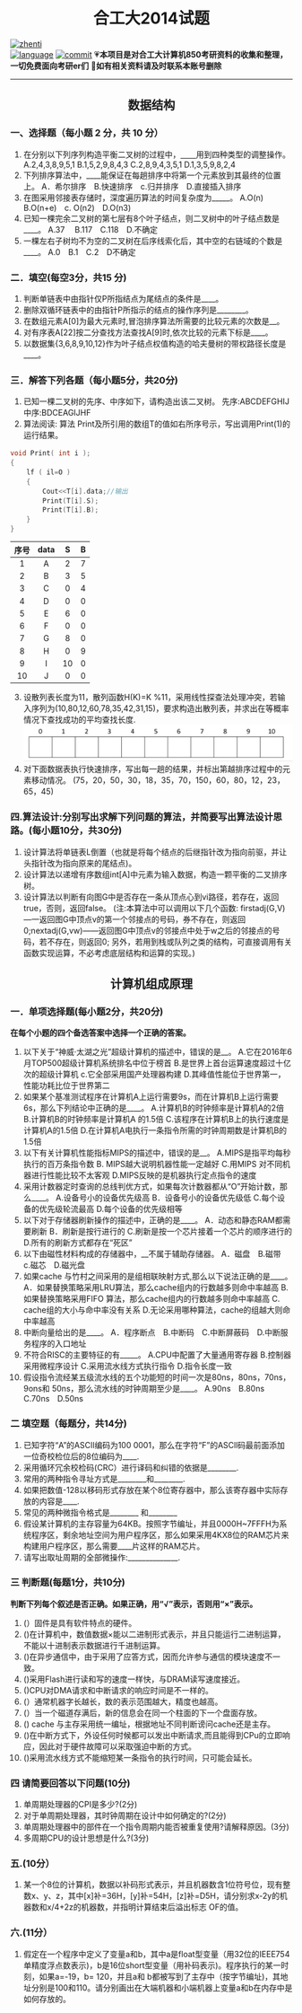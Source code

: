 # <center>合工大2014试题</center>

[![zhenti](https://img.shields.io/badge/%E8%80%83%E7%A0%94%E7%9C%9F%E9%A2%98-850-brightgreen)](https://github.com/HFUT-cskaoyan/zhenti)  
[![language](https://img.shields.io/badge/language-c%2B%2B-orange)](#language)
[![commit](https://img.shields.io/github/last-commit/HFUT-cskaoyan/zhenti)](#commit)
:heartpulse:**本项目是对合工大计算机850考研资料的收集和整理，一切免费面向考研er们**
:love_letter:**如有相关资料请及时联系本账号删除**
****
## <center>数据结构</center>
### 一、选择题（每小题 2 分，共 10 分）
1. 在分别以下列序列构造平衡二叉树的过程中，<u>&emsp;&emsp;</u>用到四种类型的调整操作。
A.2,4,3,8,9,5,1
B.1,5,2,9,8,4,3
C.2,8,9,4,3,5,1
D.1,3,5,9,8,2,4
2. 下列排序算法中，____能保证在每趟排序中将第一个元素放到其最终的位置上。
A．希尔排序&emsp;B.快速排序&emsp;c.归并排序&emsp;D.直接插入排序
3. 在图采用邻接表存储时，深度遍历算法的时间复杂度为_____。
A.O(n)&emsp;B.O(n+e)&emsp;c. O(n2)&emsp;D.O(n3)
4. 已知一棵完余二叉树的第七层有8个叶子结点，则二叉树中的叶子结点数是____。
A.37 &emsp;B.117&emsp;C.118&emsp;D.不确定
5. 一棵左右子树均不为空的二叉树在后序线索化后，其中空的右链域的个数是____。
A.0&emsp;B.1&emsp;C.2&emsp;D不确定
### 二．填空(每空3分，共15 分)
1. 判断单链表中由指针仅Р所指结点为尾结点的条件是____。
2. 删除双循环链表中的由指针Р所指示的结点的操作序列是________。
3. 在数组元素A[0]为最大元素时,冒泡排序算法所需要的比较元素的次数是__。
4. 对有序表A[22]按二分查找方法查找A[9]时,依次比较的元素下标是____。
5. 以数据集{3,6,8,9,10,12}作为叶子结点权值构造的哈夫曼树的带权路径长度是____。
### 三．解答下列各题（每小题5分，共20分)
1. 已知一棵二叉树的先序、中序如下，请构造出该二叉树。
先序:ABCDEFGHIJ
中序:BDCEAGIJHF
2. 算法阅读:
算法 Print及所引用的数组T的值如右所序号示，写出调用Print(1)的运行结果。
```c++
void Print( int i );
{
    lf ( il=O )
    { 
        Cout<<T[i].data;//输出
        Print(T[i].S);
        Print(T[i].B);
    }
}
```
| 序号 | data | S | B |
| :----:| :----: | :----: | :----: |
| 1 | A | 2 | 7 |
| 2 | B | 3 | 5 |
| 3 | C | 0 | 4 |
| 4 | D | 0 | 0 |
| 5 | E | 6 | 0 |
| 6 | F | 0 | 0 |
| 7 | G | 8 | 0 |
| 8 | H | 0 | 9 |
| 9 | I | 10 | 0 |
| 10 | J | 0 | 0 |
3. 设散列表长度为11，散列函数H(K)=K %11，采用线性探查法处理冲突，若输入序列为(10,80,12,60,78,35,42,31,15)，要求构造出散列表，并求出在等概率情况下查找成功的平均查找长度.
![IMG1](img/2017-1.png)
4. 对下面数据表执行快速排序，写出每一趟的结果，并标出第越排序过程中的元素移动情况。
(75，20，50，30，18，35，70，150，60，80，12，23，65，45)
### 四.算法设计:分别写出求解下列问题的算法，并简要写出算法设计思路。(每小题10分，共30分)
1. 设计算法将单链表L倒置（也就是将每个结点的后继指针改为指向前驱，并让头指针改为指向原来的尾结点)。
2. 设计算法以递增有序数组int[A]中元素为输入数据，构造一颗平衡的二叉排序树。
3. 设计算法以判断有向图G中是否存在一条从顶点心到vi路径，若存在，返回true，否则，返回false。
(注:本算法中可以调用以下几个函数:
firstadj(G,V)—一返回图G中顶点v的第一个邻接点的号码，券不存在，则返回0;nextadj(G,vw)——返回图G中顶点v的邻接点中处于w之后的邻接点的号码，若不存在，则返回0;
另外，若用到栈或队列之类的结构，可直接调用有关函数实现运算，不必考虑底层结构和运算的实现。)
## <center>计算机组成原理</center>
### 一．单项选择题(每小题2分，共20分)
**在每个小题的四个备选答案中选择一个正确的答案。**
1. 以下关于“神威·太湖之光”超级计算机的描述中，错误的是__。
A.它在2016年6月TOP500超级计算机系统排名中位于榜首
B.是世界上首台运算速度超过十亿次的超级计算机
c.它全部采用国产处理器构建
D.其峰值性能位于世界第一，性能功耗比位于世界第二
2. 如果某个基准测试程序在计算机A上运行需要9s，而在计算机B上运行需要6s，那么下列结论中正确的是____。
A.计算机B的时钟频率是计算机A的2倍
B.计算机B的时钟频率是计算机A 的1.5倍
C.该程序在计算机B上的执行速度是计算机A的1.5倍
D.在计算机A电执行一条指令所需的时钟周期数是计算机B的1.5倍
3. 以下有关计算机性能指标MIPS的描述中，错误的是__。
A.MIPS是指平均每秒执行的百万条指令数
B. MIPS越大说明机器性能一定越好
C.用MIPS 对不同机器进行性能比较不太客观
D.MIPS反映的是机器执行定点指令的速度
4. 采用计数器定时查询的总线判优方式，如果每次计数器都从“O”开始计数，那么____。
A.设备号小的设备优先级高
B．设备号小的设备优先级低
C.每个设备的优先级轮流最高
D.每个设备的优先级相等
5. 以下对于存储器刷新操作的描述中，正确的是____。
A．动态和静态RAM都需要刷新
B．刷新是按行进行的
C.刷新是按一个芯片接着一个芯片的顺序进行的
D.所有的刷新方式都存在“死区”
6. 以下由磁性材料构成的存储器中，__不属于辅助存储器。
A．磁盘&emsp;B.磁带&emsp;c.磁芯&emsp;D.磁光盘
7. 如果cache 与竹村之间采用的是组相联映射方式,那么以下说法正确的是____。
A．如果替换策略采用LRU算法，那么cache组内的行数越多则命中率越高
B.如果替换策略采用FIFO 算法，那么cache组内的行数越多则命中率越高
C. cache组的大小与命中率没有关系
D.无论采用哪种算法，cache的组越大则命中率越高
8. 中断向量给出的是____。
A．程序断点&emsp;B.中断码&emsp;C.中断屏蔽码&emsp;D.中断服务程序的入口地址
9. 不符合RISC的主要特征的有_____。
A.CPU中配置了大量通用寄存器
B.控制器采用微程序设计
C.采用流水线方式执行指令
D.指令长度一致
10. 假设指令流经某五级流水线的五个功能短的时间一次是80ns，80ns，70ns，9ons和 50ns，那么流水线的时钟周期至少是____。
A.90ns&emsp;B.80ns&emsp;C.70ns&emsp;D.50ns

### 二 填空题（每题分，共14分)
1. 已知字符“A”的ASCIl编码为100 0001，那么在字符“F”的ASCll码最前面添加一位奇校检位后的8位编码为____.
2. 采用循环冗余校检码(CRC）进行译码和纠错的依据是________.
3. 常用的两种指令寻址方式是________和________.
4. 如果把数值-128以移码形式存放在某个8位寄存器中，那么该寄存器中实际存放的内容是____.
5. 常见的两种微指令格式是________ 和________
6. 假设某计算机的主存容量为64KB。按照字节编址，并且0000H~7FFFH为系统程序区，剩余地址空间为用户程序区，那么如果采用4KX8位的RAM芯片来构建用户程序区，那么需要____片这样的RAM芯片。
7. 请写出取址周期的全部微操作:______________.
### 三 判断题(每题1分，共10分)
**判断下列每个叙述是否正确。如果正确，用“√”表示，否则用“×”表示。**
1. (）固件是具有软件特点的硬件。
2. ()在计算机中，数值数据×能以二进制形式表示，并且只能运行二进制运算，不能以十进制表示数据进行千进制运算。
3. ()在异步通信中，由于采用了应答方式，因而允许参与通信的模块速度不一致。
4. ()采用Flash进行读和写的速度一样快，与DRAM读写速度接近。
5. ()CPU对DMA请求和中断请求的响应时间是不一样的。
5. (）通常机器字长越长，数的表示范围越大，精度也越高。
6. (）当一个磁道存满后，新的信息会在同一个柱面的下一个盘面存放。
8. () cache 与主存采用统一编址，根据地址不同判断谤问cache还是主存。
9. ()在中断方式下，外设任何时候都可以发出中断请求,而且能得到CPu的立即响应，因此对于硬件故障可以采取强迫中断的方式。
10.  ()采用流水线方式不能缩短某一条指令的执行时间，只可能会延长。

### 四 请简要回答以下问题(10分)
1. 单周期处理器的CPI是多少?(2分)
2. 对于单周期处理器，其时钟周期在设计中如何确定的?(2分)
3. 单周期处理器中的部件在一个指令周期内能否被重复使用?请解释原因。(3分)
4. 多周期CPU的设计思想是什么?(3分)

### 五.(10分）
1. 某一个8位的计算机，数据以补码形式表示，并且机器数含1位符号位，现有整数x、y、z，其中[x]补=36H，[y]补=54H，[z]补=D5H，请分别求x-2y的机器数和x/4+2z的机器数，并指明计算结束后溢出标志 OF的值。
### 六.(11分）
1. 假定在一个程序中定义了变量a和b，其中a是float型变量（用32位的IEEE754单精度浮点数表示)，b是16位short型变量（用补码表示)。程序执行的某一时刻，如果a=-19，b= 120，并且a和 b都被写到了主存中（按字节编址)，其地址分别是100和110。请分别画出在大端机器和小端机器上变量a和b在内存中是如何存放的。